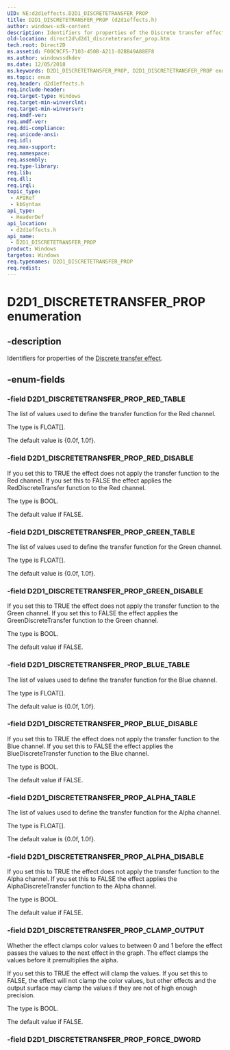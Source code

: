```yaml
---
UID: NE:d2d1effects.D2D1_DISCRETETRANSFER_PROP
title: D2D1_DISCRETETRANSFER_PROP (d2d1effects.h)
author: windows-sdk-content
description: Identifiers for properties of the Discrete transfer effect.
old-location: direct2d\d2d1_discretetransfer_prop.htm
tech.root: Direct2D
ms.assetid: F00C9CF5-7103-450B-A211-02BB49A88EF8
ms.author: windowssdkdev
ms.date: 12/05/2018
ms.keywords: D2D1_DISCRETETRANSFER_PROP, D2D1_DISCRETETRANSFER_PROP enumeration [Direct2D], D2D1_DISCRETETRANSFER_PROP_ALPHA_DISABLE, D2D1_DISCRETETRANSFER_PROP_ALPHA_TABLE, D2D1_DISCRETETRANSFER_PROP_BLUE_DISABLE, D2D1_DISCRETETRANSFER_PROP_BLUE_TABLE, D2D1_DISCRETETRANSFER_PROP_CLAMP_OUTPUT, D2D1_DISCRETETRANSFER_PROP_GREEN_DISABLE, D2D1_DISCRETETRANSFER_PROP_GREEN_TABLE, D2D1_DISCRETETRANSFER_PROP_RED_DISABLE, D2D1_DISCRETETRANSFER_PROP_RED_TABLE, d2d1effects/D2D1_DISCRETETRANSFER_PROP, d2d1effects/D2D1_DISCRETETRANSFER_PROP_ALPHA_DISABLE, d2d1effects/D2D1_DISCRETETRANSFER_PROP_ALPHA_TABLE, d2d1effects/D2D1_DISCRETETRANSFER_PROP_BLUE_DISABLE, d2d1effects/D2D1_DISCRETETRANSFER_PROP_BLUE_TABLE, d2d1effects/D2D1_DISCRETETRANSFER_PROP_CLAMP_OUTPUT, d2d1effects/D2D1_DISCRETETRANSFER_PROP_GREEN_DISABLE, d2d1effects/D2D1_DISCRETETRANSFER_PROP_GREEN_TABLE, d2d1effects/D2D1_DISCRETETRANSFER_PROP_RED_DISABLE, d2d1effects/D2D1_DISCRETETRANSFER_PROP_RED_TABLE, direct2d.d2d1_discretetransfer_prop
ms.topic: enum
req.header: d2d1effects.h
req.include-header: 
req.target-type: Windows
req.target-min-winverclnt: 
req.target-min-winversvr: 
req.kmdf-ver: 
req.umdf-ver: 
req.ddi-compliance: 
req.unicode-ansi: 
req.idl: 
req.max-support: 
req.namespace: 
req.assembly: 
req.type-library: 
req.lib: 
req.dll: 
req.irql: 
topic_type:
 - APIRef
 - kbSyntax
api_type:
 - HeaderDef
api_location:
 - d2d1effects.h
api_name:
 - D2D1_DISCRETETRANSFER_PROP
product: Windows
targetos: Windows
req.typenames: D2D1_DISCRETETRANSFER_PROP
req.redist: 
---
```


# D2D1_DISCRETETRANSFER_PROP enumeration


## -description


Identifiers for properties of the <a href="https://msdn.microsoft.com/5A612002-2B1D-4FC3-B364-AACD9FD44BEC">Discrete transfer effect</a>.


## -enum-fields




### -field D2D1_DISCRETETRANSFER_PROP_RED_TABLE

The list of values used to define the transfer function for the Red channel.
          

The type is FLOAT[].

The default value is {0.0f, 1.0f}.


### -field D2D1_DISCRETETRANSFER_PROP_RED_DISABLE

If you set this to TRUE the effect does not apply the transfer function to the Red channel. 
          If you set this to FALSE the effect applies the RedDiscreteTransfer function to the Red channel.
          

The type is BOOL.

The default value if FALSE.


### -field D2D1_DISCRETETRANSFER_PROP_GREEN_TABLE

The list of values used to define the transfer function for the Green channel.
          

The type is FLOAT[].

The default value is {0.0f, 1.0f}.


### -field D2D1_DISCRETETRANSFER_PROP_GREEN_DISABLE

If you set this to TRUE the effect does not apply the transfer function to the Green channel. 
          If you set this to FALSE the effect applies the GreenDiscreteTransfer function to the Green channel.
          

The type is BOOL.

The default value if FALSE.


### -field D2D1_DISCRETETRANSFER_PROP_BLUE_TABLE

The list of values used to define the transfer function for the Blue channel.
          

The type is FLOAT[].

The default value is {0.0f, 1.0f}.


### -field D2D1_DISCRETETRANSFER_PROP_BLUE_DISABLE

If you set this to TRUE the effect does not apply the transfer function to the Blue channel. 
          If you set this to FALSE the effect applies the BlueDiscreteTransfer function to the Blue channel.
          

The type is BOOL.

The default value if FALSE.


### -field D2D1_DISCRETETRANSFER_PROP_ALPHA_TABLE

The list of values used to define the transfer function for the Alpha channel.
          

The type is FLOAT[].

The default value is {0.0f, 1.0f}.


### -field D2D1_DISCRETETRANSFER_PROP_ALPHA_DISABLE

If you set this to TRUE the effect does not apply the transfer function to the Alpha channel. 
          If you set this to FALSE the effect applies the AlphaDiscreteTransfer function to the Alpha channel.
          

The type is BOOL.

The default value if FALSE.


### -field D2D1_DISCRETETRANSFER_PROP_CLAMP_OUTPUT

Whether the effect clamps color values to between 0 and 1 before the effect passes the values to the next effect in the graph. 
          The effect clamps the values before it premultiplies the alpha.

          

If you set this to TRUE the effect will clamp the values. If you set this to FALSE, the effect will not clamp the color values, 
          but other effects and the output surface may clamp the values if they are not of high enough precision.

The type is BOOL.

The default value if FALSE.


### -field D2D1_DISCRETETRANSFER_PROP_FORCE_DWORD



